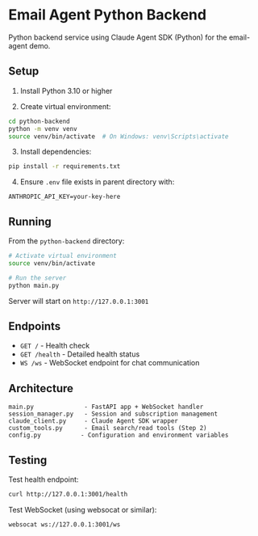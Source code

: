 # Email Agent Python Backend

Python backend service using Claude Agent SDK (Python) for the email-agent demo.

## Setup

1. Install Python 3.10 or higher

2. Create virtual environment:
```bash
cd python-backend
python -m venv venv
source venv/bin/activate  # On Windows: venv\Scripts\activate
```

3. Install dependencies:
```bash
pip install -r requirements.txt
```

4. Ensure `.env` file exists in parent directory with:
```
ANTHROPIC_API_KEY=your-key-here
```

## Running

From the `python-backend` directory:

```bash
# Activate virtual environment
source venv/bin/activate

# Run the server
python main.py
```

Server will start on `http://127.0.0.1:3001`

## Endpoints

- `GET /` - Health check
- `GET /health` - Detailed health status
- `WS /ws` - WebSocket endpoint for chat communication

## Architecture

```
main.py              - FastAPI app + WebSocket handler
session_manager.py   - Session and subscription management
claude_client.py     - Claude Agent SDK wrapper
custom_tools.py      - Email search/read tools (Step 2)
config.py           - Configuration and environment variables
```

## Testing

Test health endpoint:
```bash
curl http://127.0.0.1:3001/health
```

Test WebSocket (using websocat or similar):
```bash
websocat ws://127.0.0.1:3001/ws
```
